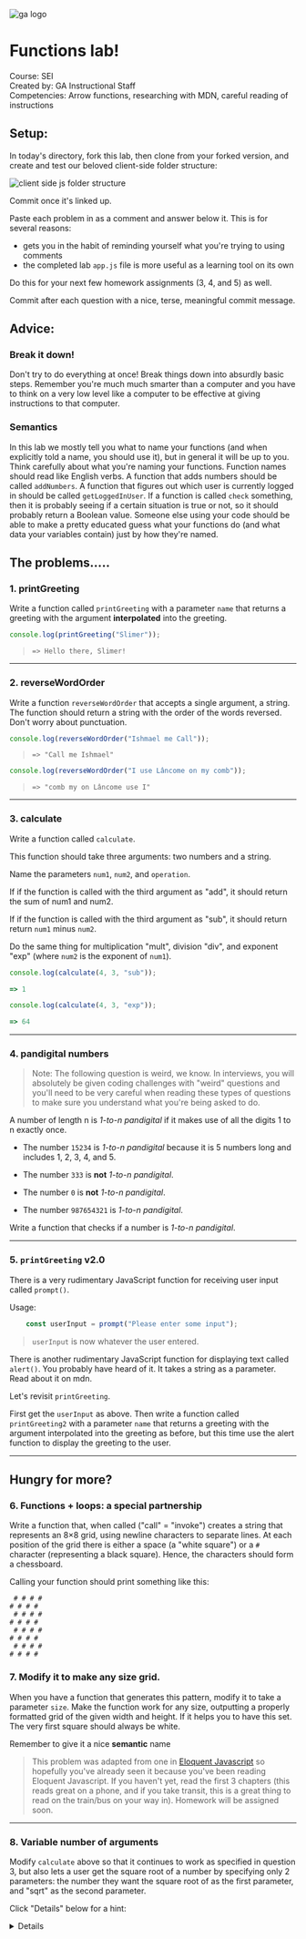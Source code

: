 ![ga logo](https://camo.githubusercontent.com/6ce15b81c1f06d716d753a61f5db22375fa684da/68747470733a2f2f67612d646173682e73332e616d617a6f6e6177732e636f6d2f70726f64756374696f6e2f6173736574732f6c6f676f2d39663838616536633963333837313639306533333238306663663535376633332e706e67)

# Functions lab!


Course: SEI <br>
Created by: GA Instructional Staff <br>
Competencies: Arrow functions, researching with MDN, careful reading of instructions 

## Setup:

In today's directory, fork this lab, then clone from your forked version, and create and test our beloved client-side folder structure: 

![client side js folder structure](https://i.imgur.com/YksT98c.png)

Commit once it's linked up.

Paste each problem in as a comment and answer below it.  This is for several reasons:

* gets you in the habit of reminding yourself what you're trying to using comments
* the completed lab `app.js` file is more useful as a learning tool on its own

Do this for your next few homework assignments (3, 4, and 5) as well.

Commit after each question with a nice, terse, meaningful commit message.

## Advice:  

### Break it down!

Don't try to do everything at once!  Break things down into absurdly basic steps.  Remember you're much much smarter than a computer and you have to think on a very low level like a computer to be effective at giving instructions to that computer.

### Semantics

In this lab we mostly tell you what to name your functions (and when explicitly told a name, you should use it), but in general it will be up to you. Think carefully about what you're naming your functions. Function names should read like English verbs. A function that adds numbers should be called `addNumbers`.  A function that figures out which user is currently logged in should be called `getLoggedInUser`.  If a function is called `check` something, then it is probably seeing if a certain situation is true or not, so it should probably return a Boolean value.  Someone else using your code should be able to make a pretty educated guess what your functions do (and what data your variables contain) just by how they're named.


## The problems.....

### 1. printGreeting

Write a function called `printGreeting` with a parameter `name` that returns a greeting with the argument **interpolated** into the greeting.

```javascript
console.log(printGreeting("Slimer"));
```

> `=> Hello there, Slimer!`

<hr>

### 2. reverseWordOrder

Write a function `reverseWordOrder` that accepts a single argument, a string. The function should return a string with the order of the words reversed. Don't worry about punctuation.

```javascript
console.log(reverseWordOrder("Ishmael me Call"));
```

> `=> "Call me Ishmael"`


```js
console.log(reverseWordOrder("I use Lâncome on my comb"));
```

> `=> "comb my on Lâncome use I"`


<hr>

### 3. calculate

Write a function called `calculate`.

This function should take three arguments: two numbers and a string.

Name the parameters `num1`, `num2`, and `operation`.

If if the function is called with the third argument as "add", it should return the sum of num1 and num2.

If if the function is called with the third argument as "sub", it should return return `num1` minus `num2`.

Do the same thing for multiplication "mult", division "div", and exponent "exp" (where `num2` is the exponent of `num1`).

```javascript
console.log(calculate(4, 3, "sub"));

=> 1
```

```javascript
console.log(calculate(4, 3, "exp"));

=> 64
```

<hr>

### 4. pandigital numbers

> Note: The following question is weird, we know. In interviews, you will absolutely be given coding challenges with "weird" questions and you'll need to be very careful when reading these types of questions to make sure you understand what you're being asked to do.

A number of length n is _1-to-n pandigital_ if it makes use of all the digits 1 to n exactly once.

- The number `15234` is _1-to-n pandigital_ because it is 5 numbers long and includes 1, 2, 3, 4, and 5.

- The number `333` is **not** _1-to-n pandigital_.

- The number `0` is **not** _1-to-n pandigital_.

- The number `987654321` is _1-to-n pandigital_.

Write a function that checks if a number is _1-to-n pandigital_.


<hr>

### 5. `printGreeting` v2.0

There is a very rudimentary JavaScript function for receiving user input called `prompt()`.  

Usage: 

```js
	const userInput = prompt("Please enter some input");
```

> `userInput` is now whatever the user entered.

There is another rudimentary JavaScript function for displaying text called `alert()`. You probably have heard of it. It takes a string as a parameter. Read about it on mdn.

Let's revisit `printGreeting`.

First get the `userInput` as above. Then write a function called `printGreeting2` with a parameter `name` that returns a greeting with the argument interpolated into the greeting as before, but this time use the alert function to display the greeting to the user. 


<hr>


## Hungry for more?

### 6. Functions + loops: a special partnership 

Write a function that, when called ("call" = "invoke") creates a string that represents an 8×8 grid, using newline characters to separate lines. At each position of the grid there is either a space (a "white square") or a `#` character (representing a black square). Hence, the characters should form a chessboard.

Calling your function should print something like this:

```
 # # # #
# # # # 
 # # # #
# # # # 
 # # # #
# # # # 
 # # # #
# # # #
```

### 7. Modify it to make any size grid.

When you have a function that generates this pattern, modify it to take a parameter `size`.  Make the function work for any size, outputting a properly formatted grid of the given width and height.  If it helps you to have this set. The very first square should always be white.

Remember to give it a nice **semantic** name

> This problem was adapted from one in [Eloquent Javascript](http://eloquentjavascript.net/02_program_structure.html#p_1pkxSCSkVg) so hopefully you've already seen it because you've been reading Eloquent Javascript. If you haven't yet, read the first 3 chapters (this reads great on a phone, and if you take transit, this is a great thing to read on the train/bus on your way in).  Homework will be assigned soon. 

<hr>

### 8. Variable number of arguments

Modify `calculate` above so that it continues to work as specified in question 3, but also lets a user get the square root of a number by specifying only 2 parameters: the number they want the square root of as the first parameter, and "sqrt" as the second parameter.

Click "Details" below for a hint:

<details>
Hint: use `typeof` 
</details>
